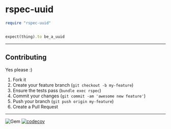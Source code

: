 rspec-uuid
======
```ruby
require "rspec-uuid"


expect(thing).to be_a_uuid
```


----
## Contributing

Yes please  :)

1. Fork it
1. Create your feature branch (`git checkout -b my-feature`)
1. Ensure the tests pass (`bundle exec rspec`)
1. Commit your changes (`git commit -am 'awesome new feature'`)
1. Push your branch (`git push origin my-feature`)
1. Create a Pull Request


----
![Gem](https://img.shields.io/gem/dt/rspec-uuid?style=plastic)
[![codecov](https://codecov.io/gh/dpep/rspec-uuid/branch/main/graph/badge.svg)](https://codecov.io/gh/dpep/rspec-uuid)
